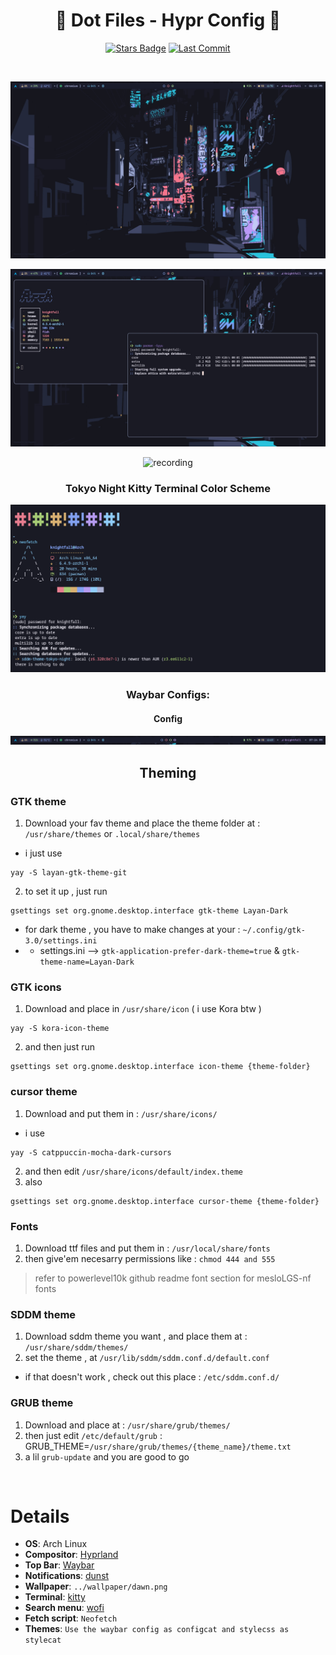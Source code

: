 <!-- # By micro-hawk on Github as a part of https://github.com/micro-hawk/Hyprland-config -->


<div align="center">

# 💠 Dot Files - Hypr Config 💠

[![Stars Badge](https://img.shields.io/github/stars/micro-hawk/hyprland-dotfiles.svg?style=for-the-badge&color=82a1f1)](https://github.com/micro-hawk/hyprland-dotfiles/stargazers) [![Last Commit](https://img.shields.io/github/last-commit/micro-hawk/hyprland-dotfiles.svg?style=for-the-badge&color=b69bf1)](https://github.com/micro-hawk/hyprland-dotfiles/commits/main) 
<!-- [![Repo Size](https://img.shields.io/github/repo-size/micro-hawk/hyprland-dotfiles.svg?style=for-the-badge&color=90cdfa)](https://github.com/micro-hawk/hyprland-dotfiles) -->




<br/>

![image](./assets/swappy-20231001_181737.png)
<br>

![image](./assets/swappy-20231001_182925.png)
<br>

![recording](https://github.com/micro-hawk/hyprland-dotfiles/assets/107239398/776c7548-353e-4cf0-b7f5-2ee29336bdf5)
<br>

### Tokyo Night Kitty Terminal Color Scheme

![image](./assets/kitty-tokyonight.png)

### Waybar Configs:

#### Config

![image](./assets/swappy-20231001_192442.png)
<br>

<!-- #### Old Config -->

<!-- ![image](./assets/swappy-20231001_191552.png) -->
<!-- <br> -->


<!-- <p> Replace the `config-3.0` in the hypr config with `tokyonightconfig and tokyonightstyle.css` to use the old configuration. <p> -->

</div>

<div align="center">

## Theming
</div>

### GTK theme 
1. Download your fav theme and place the theme folder at : `/usr/share/themes` or `.local/share/themes`    
* i just use        
```
yay -S layan-gtk-theme-git
```
2. to set it up , just run        
```
gsettings set org.gnome.desktop.interface gtk-theme Layan-Dark
```
* for dark theme , you have to make changes at your : `~/.config/gtk-3.0/settings.ini`         
* * settings.ini -->  `gtk-application-prefer-dark-theme=true`  &  `gtk-theme-name=Layan-Dark`         

### GTK icons 

1. Download and place in `/usr/share/icon`   ( i use Kora btw )    
```
yay -S kora-icon-theme
```
2. and then just run          
```
gsettings set org.gnome.desktop.interface icon-theme {theme-folder}
```

### cursor theme 
1. Download and put them in : `/usr/share/icons/`          
* i use          
```
yay -S catppuccin-mocha-dark-cursors 
```
2. and then edit `/usr/share/icons/default/index.theme`           
3. also  
```
gsettings set org.gnome.desktop.interface cursor-theme {theme-folder}
```
 
### Fonts 
1.  Download ttf files and put them in : `/usr/local/share/fonts`     
2.  then give'em necesarry permissions like : `chmod 444 and 555`    

>  refer to powerlevel10k github readme font section for mesloLGS-nf  fonts

### SDDM theme 
1. Download sddm theme you want , and place them at : `/usr/share/sddm/themes/`         
2. set the theme , at `/usr/lib/sddm/sddm.conf.d/default.conf`        
* if that doesn't work , check out this place : `/etc/sddm.conf.d/`

### GRUB theme
1. Download and place at : `/usr/share/grub/themes/`            
2. then just edit `/etc/default/grub` : GRUB_THEME=`/usr/share/grub/themes/{theme_name}/theme.txt`      
3. a lil `grub-update` and you are good to go           

<br>


# Details
- **OS**: Arch Linux
- **Compositor**: [Hyprland](https://github.com/hyprwm/Hyprland)
- **Top Bar**: [Waybar](https://github.com/Alexays/Waybar/)
- **Notifications**: [dunst](https://github.com/dunst-project/dunst)
- **Wallpaper**: `../wallpaper/dawn.png`
- **Terminal**: [kitty](https://github.com/kovidgoyal/kitty)
- **Search menu**: [wofi](https://github.com/uncomfyhalomacro/wofi)
- **Fetch script**: `Neofetch`
- **Themes**: `Use the waybar config as configcat and stylecss as stylecat`

